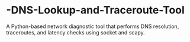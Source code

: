 # -DNS-Lookup-and-Traceroute-Tool
 A Python-based network diagnostic tool that performs DNS resolution, traceroutes, and latency checks using socket and scapy.

